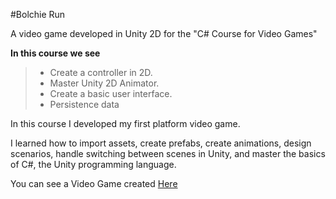 #Bolchie Run 

A video game developed in Unity 2D for the "C# Course for Video Games"

**In this course we see**
>-  Create a controller in 2D.
>- Master Unity 2D Animator.
>- Create a basic user interface.
>- Persistence data

In this course I developed my first platform video game.

I learned how to import assets, create prefabs, create animations, design scenarios, handle switching between scenes in Unity, and master the basics of C#, the Unity programming language.

You can see a Video Game created [Here](https://andrey-mart.itch.io/bolchie-run "Here")
